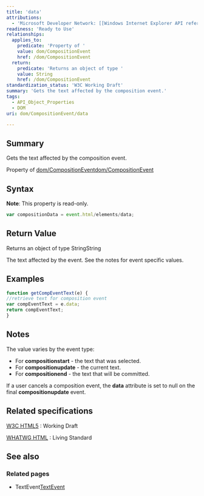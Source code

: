 ```yaml
---
title: 'data'
attributions:
  - 'Microsoft Developer Network: [[Windows Internet Explorer API reference](http://msdn.microsoft.com/en-us/library/ie/hh828809%28v=vs.85%29.aspx) Article]'
readiness: 'Ready to Use'
relationships:
  applies_to:
    predicate: 'Property of '
    value: dom/CompositionEvent
    href: /dom/CompositionEvent
  return:
    predicate: 'Returns an object of type '
    value: String
    href: /dom/CompositionEvent
standardization_status: 'W3C Working Draft'
summary: 'Gets the text affected by the composition event.'
tags:
  - API_Object_Properties
  - DOM
uri: dom/CompositionEvent/data

---
```

## Summary

Gets the text affected by the composition event.

Property of [dom/CompositionEvent](/dom/CompositionEvent)[dom/CompositionEvent](/dom/CompositionEvent)

## Syntax

**Note**: This property is read-only.

``` js
var compositionData = event.html/elements/data;
```

## Return Value

Returns an object of type StringString

The text affected by the event. See the notes for event specific values.

## Examples

``` js
function getCompEventText(e) {
//retrieve text for composition event
var compEventText = e.data;
return compEventText;
}
```

## Notes

The value varies by the event type:

-   For **compositionstart** - the text that was selected.
-   For **compositionupdate** - the current text.
-   For **compositionend** - the text that will be committed.

If a user cancels a composition event, the **data** attribute is set to null on the final **compositionupdate** event.

## Related specifications

[W3C HTML5](http://www.w3.org/TR/html5/)
:   Working Draft

[WHATWG HTML](http://www.whatwg.org/specs/web-apps/current-work/multipage)
:   Living Standard

## See also

### Related pages

-   TextEvent[TextEvent](/dom/TextEvent)
